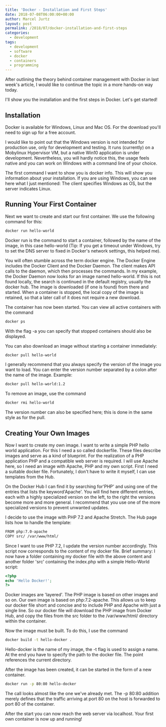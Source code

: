 ```yaml
---
title: 'Docker - Installation and First Steps'
date: 2018-07-08T06:00:00+00:00
author: Marcel Jurtz
layout: post
permalink: /2018/07/docker-installation-and-first-steps
categories:
  - development
tags:
  - development
  - software
  - docker
  - containers
  - programming
---
```


After outlining the theory behind container management with Docker in last week's article, I would like to continue the topic in a more hands-on way today. 

I'll show you the installation and the first steps in Docker. Let's get started! 

## Installation

Docker is available for Windows, Linux and Mac OS. For the download you'll need to sign up for a free account.

I would like to point out that the Windows version is not intended for production use, only for development and testing. It runs (currently) on a Mobylinux Hypervisor VM, but a native Win10 application is under development. Nevertheless, you will hardly notice this, the usage feels native and you can work on Windows with a command line of your choice.

The first command I want to show you is docker info. This will show you information about your installation. If you are using Windows, you can see here what I just mentioned: The client specifies Windows as OS, but the server indicates Linux.

## Running Your First Container

Next we want to create and start our first container. We use the following command for this:  

```bash 
docker run hello-world 
```

Docker run is the command to start a container, followed by the name of the image, in this case hello-world (Tip: If you get a timeout under Windows, try to set the DNS server to fixed in Docker's network settings, this helped me).

You will often stumble across the term docker engine. The Docker Engine includes the Docker Client and the Docker Daemon. The client makes API calls to the daemon, which then processes the commands. In my example, the Docker Daemon now looks for an image named hello-world. If this is not found locally, the search is continued in the default registry, usually the docker hub. The image is downloaded (if one is found) from there and started. When a container is stopped, the local copy of the image is retained, so that a later call of it does not require a new download.

The container has now been started. You can view all active containers with the command 

```bash 
docker ps 
```

With the flag -a you can specify that stopped containers should also be displayed. 

You can also download an image without starting a container immediately: 

```bash 
docker pull hello-world 
```
 
I generally recommend that you always specify the version of the image you want to load. You can enter the version number separated by a colon after the name of the image. Example: 

```bash 
docker pull hello-world:1.2 
```
 
To remove an image, use the command 

```bash 
docker rmi hello-world 
```

The version number can also be specified here; this is done in the same style as for the pull.

## Creating Your Own Images

Now I want to create my own image. I want to write a simple PHP hello world application. For this I need a so called dockerfile. These files describe images and serve as a kind of blueprint. For the realization of a PHP application PHP and a compatible web server is required. I will use Apache here, so I need an image with Apache, PHP and my own script. First I need a suitable docker file. Fortunately, I don't have to write it myself, I can use templates from the Hub.

On the Docker Hub I can find it by searching for'PHP' and using one of the entries that lists the keyword'Apache'. You will find here different entries, each with a highly specialized version on the left, to the right the versions become more and more general. I recommend that you use one of the more specialized versions to prevent unwanted updates.

I decide to use the image with PHP 7.2 and Apache Stretch. The Hub page lists how to handle the template:

```bash 
FROM php:7.0-apache 
COPY src/ /var/www/html/  
```

Since I want to use PHP 7.2, I update the version number accordingly. This script now corresponds to the content of my docker file. Brief summary: I now have a folder containing my docker file with the above content and another folder 'src' containing the index.php with a simple Hello-World script: 

```php 
<?php 
echo 'Hello Docker!'; 
?> 
```

Docker images are 'layered'. The PHP image is based on other images and so on. Our own image is based on php:7.2-apache. This allows us to keep our docker file short and concise and to include PHP and Apache with just a single line. So our docker file will download the PHP image from Docker Hub, and copy the files from the src folder to the /var/www/html/ directory within the container. 

Now the image must be built. To do this, I use the command 

```bash 
docker build -t hello-docker . 
```
 
Hello-docker is the name of my image, the -t flag is used to assign a name. At the end you have to specify the path to the docker file. The point references the current directory. 

After the image has been created, it can be started in the form of a new container.  

```bash 
docker run -p 80:80 hello-docker 
```

The call looks almost like the one we've already met. The -p 80:80 addition merely defines that the traffic arriving at port 80 on the host is forwarded to port 80 of the container. 

After the start you can now reach the web server via localhost. Your first own container is now up and running!